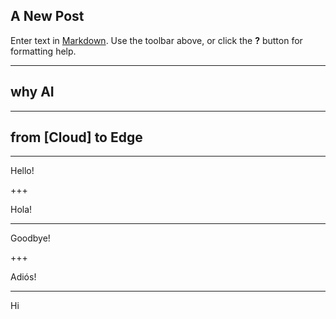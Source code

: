 ## A New Post

Enter text in [Markdown](http://daringfireball.net/projects/markdown/). Use the toolbar above, or click the **?** button for formatting help.

---
## why AI

---

## from [Cloud] to Edge 

---
Hello!

+++

Hola!

---

Goodbye!

+++

Adiós!

---

Hi
